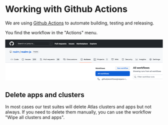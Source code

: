 # Working with Github Actions

We are using [Github Actions](https://github.com/features/actions) to automate building, testing and releasing.

You find the workflow in the "Actions" menu.

![GithubActions](assets/github-actions-menu.png)


## Delete apps and clusters

In most cases our test suites will delete Atlas clusters and apps but not always. If you need to delete them manually, you can use the workflow "Wipe all clusters and apps".

